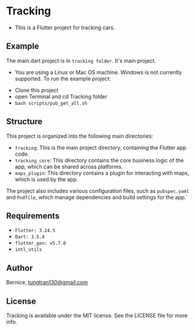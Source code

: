 # Tracking
 - This is a Flutter project for tracking cars. 
## Example

The main.dart project is in `tracking folder`. It's main project.

* You are using a Linux or Mac OS machine. Windows is not currently supported.
To run the example project:
 - Clone this project
 - open Terminal and cd Tracking folder
 - ```bash scripts/pub_get_all.sh```

## Structure
 
 This project is organized into the following main directories:
 
 * `tracking`: This is the main project directory, containing the Flutter app code.
 * `tracking_core`: This directory contains the core business logic of the app, which can be shared across platforms.
 * `maps_plugin`: This directory contains a plugin for interacting with maps, which is used by the app.
 
 The project also includes various configuration files, such as `pubspec.yaml` and `Podfile`, which manage dependencies and build settings for the app.`

## Requirements
 - `Flutter: 3.24.5`
 - `Dart: 3.5.4`
 - `flutter_gen: v5.7.0`
 - `intl_utils`

## Author

Bernice, tungtran130@gmail.com

## License

Tracking is available under the MIT license. See the LICENSE file for more info.

